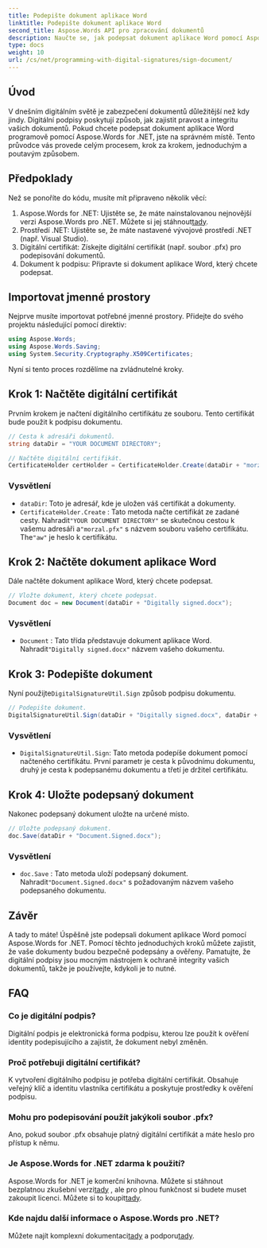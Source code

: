 ```yaml
---
title: Podepište dokument aplikace Word
linktitle: Podepište dokument aplikace Word
second_title: Aspose.Words API pro zpracování dokumentů
description: Naučte se, jak podepsat dokument aplikace Word pomocí Aspose.Words for .NET pomocí tohoto podrobného průvodce. Zabezpečte své dokumenty snadno.
type: docs
weight: 10
url: /cs/net/programming-with-digital-signatures/sign-document/
---
```

## Úvod

V dnešním digitálním světě je zabezpečení dokumentů důležitější než kdy jindy. Digitální podpisy poskytují způsob, jak zajistit pravost a integritu vašich dokumentů. Pokud chcete podepsat dokument aplikace Word programově pomocí Aspose.Words for .NET, jste na správném místě. Tento průvodce vás provede celým procesem, krok za krokem, jednoduchým a poutavým způsobem.

## Předpoklady

Než se ponoříte do kódu, musíte mít připraveno několik věcí:

1.  Aspose.Words for .NET: Ujistěte se, že máte nainstalovanou nejnovější verzi Aspose.Words pro .NET. Můžete si jej stáhnout[tady](https://releases.aspose.com/words/net/).
2. Prostředí .NET: Ujistěte se, že máte nastavené vývojové prostředí .NET (např. Visual Studio).
3. Digitální certifikát: Získejte digitální certifikát (např. soubor .pfx) pro podepisování dokumentů.
4. Dokument k podpisu: Připravte si dokument aplikace Word, který chcete podepsat.

## Importovat jmenné prostory

Nejprve musíte importovat potřebné jmenné prostory. Přidejte do svého projektu následující pomocí direktiv:

```csharp
using Aspose.Words;
using Aspose.Words.Saving;
using System.Security.Cryptography.X509Certificates;
```

Nyní si tento proces rozdělíme na zvládnutelné kroky.

## Krok 1: Načtěte digitální certifikát

Prvním krokem je načtení digitálního certifikátu ze souboru. Tento certifikát bude použit k podpisu dokumentu.

```csharp
// Cesta k adresáři dokumentů.
string dataDir = "YOUR DOCUMENT DIRECTORY";

// Načtěte digitální certifikát.
CertificateHolder certHolder = CertificateHolder.Create(dataDir + "morzal.pfx", "aw");
```

### Vysvětlení

- `dataDir`: Toto je adresář, kde je uložen váš certifikát a dokumenty.
- `CertificateHolder.Create` : Tato metoda načte certifikát ze zadané cesty. Nahradit`"YOUR DOCUMENT DIRECTORY"` se skutečnou cestou k vašemu adresáři a`"morzal.pfx"` s názvem souboru vašeho certifikátu. The`"aw"` je heslo k certifikátu.

## Krok 2: Načtěte dokument aplikace Word

Dále načtěte dokument aplikace Word, který chcete podepsat.

```csharp
// Vložte dokument, který chcete podepsat.
Document doc = new Document(dataDir + "Digitally signed.docx");
```

### Vysvětlení

- `Document` : Tato třída představuje dokument aplikace Word. Nahradit`"Digitally signed.docx"` názvem vašeho dokumentu.

## Krok 3: Podepište dokument

 Nyní použijte`DigitalSignatureUtil.Sign` způsob podpisu dokumentu.

```csharp
// Podepište dokument.
DigitalSignatureUtil.Sign(dataDir + "Digitally signed.docx", dataDir + "Document.Signed.docx", certHolder);
```

### Vysvětlení

- `DigitalSignatureUtil.Sign`: Tato metoda podepíše dokument pomocí načteného certifikátu. První parametr je cesta k původnímu dokumentu, druhý je cesta k podepsanému dokumentu a třetí je držitel certifikátu.

## Krok 4: Uložte podepsaný dokument

Nakonec podepsaný dokument uložte na určené místo.

```csharp
// Uložte podepsaný dokument.
doc.Save(dataDir + "Document.Signed.docx");
```

### Vysvětlení

- `doc.Save` : Tato metoda uloží podepsaný dokument. Nahradit`"Document.Signed.docx"` s požadovaným názvem vašeho podepsaného dokumentu.

## Závěr

A tady to máte! Úspěšně jste podepsali dokument aplikace Word pomocí Aspose.Words for .NET. Pomocí těchto jednoduchých kroků můžete zajistit, že vaše dokumenty budou bezpečně podepsány a ověřeny. Pamatujte, že digitální podpisy jsou mocným nástrojem k ochraně integrity vašich dokumentů, takže je používejte, kdykoli je to nutné.

## FAQ

### Co je digitální podpis?
Digitální podpis je elektronická forma podpisu, kterou lze použít k ověření identity podepisujícího a zajistit, že dokument nebyl změněn.

### Proč potřebuji digitální certifikát?
K vytvoření digitálního podpisu je potřeba digitální certifikát. Obsahuje veřejný klíč a identitu vlastníka certifikátu a poskytuje prostředky k ověření podpisu.

### Mohu pro podepisování použít jakýkoli soubor .pfx?
Ano, pokud soubor .pfx obsahuje platný digitální certifikát a máte heslo pro přístup k němu.

### Je Aspose.Words for .NET zdarma k použití?
 Aspose.Words for .NET je komerční knihovna. Můžete si stáhnout bezplatnou zkušební verzi[tady](https://releases.aspose.com/) , ale pro plnou funkčnost si budete muset zakoupit licenci. Můžete si to koupit[tady](https://purchase.aspose.com/buy).

### Kde najdu další informace o Aspose.Words pro .NET?
 Můžete najít komplexní dokumentaci[tady](https://reference.aspose.com/words/net/) a podporu[tady](https://forum.aspose.com/c/words/8).